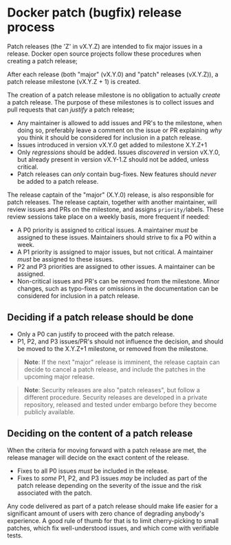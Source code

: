 # Docker patch (bugfix) release process

Patch releases (the 'Z' in vX.Y.Z) are intended to fix major issues in a
release. Docker open source projects follow these procedures when creating a
patch release;

After each release (both "major" (vX.Y.0) and "patch" releases (vX.Y.Z)), a
patch release milestone (vX.Y.Z + 1) is created.

The creation of a patch release milestone is no obligation to actually
*create* a patch release. The purpose of these milestones is to collect
issues and pull requests that can *justify* a patch release;

- Any maintainer is allowed to add issues and PR's to the milestone, when
  doing so, preferably leave a comment on the issue or PR explaining *why*
  you think it should be considered for inclusion in a patch release.
- Issues introduced in version vX.Y.0 get added to milestone X.Y.Z+1
- Only *regressions* should be added. Issues *discovered* in version vX.Y.0,
  but already present in version vX.Y-1.Z should not be added, unless
  critical.
- Patch releases can *only* contain bug-fixes. New features should
  *never* be added to a patch release.

The release captain of the "major" (X.Y.0) release, is also responsible for
patch releases. The release captain, together with another maintainer, will
review issues and PRs on the milestone, and assigns `priority/`labels. These
review sessions take place on a weekly basis, more frequent if needed:

- A P0 priority is assigned to critical issues. A maintainer *must* be
  assigned to these issues. Maintainers should strive to fix a P0 within a week.
- A P1 priority is assigned to major issues, but not critical. A maintainer
  *must* be assigned to these issues.
- P2 and P3 priorities are assigned to other issues. A maintainer can be
  assigned.
- Non-critical issues and PR's can be removed from the milestone. Minor
  changes, such as typo-fixes or omissions in the documentation can be
  considered for inclusion in a patch release.

## Deciding if a patch release should be done

- Only a P0 can justify to proceed with the patch release.
- P1, P2, and P3 issues/PR's should not influence the decision, and
  should be moved to the X.Y.Z+1 milestone, or removed from the
  milestone.

> **Note**: If the next "major" release is imminent, the release captain
> can decide to cancel a patch release, and include the patches in the
> upcoming major release.

> **Note**: Security releases are also "patch releases", but follow
> a different procedure. Security releases are developed in a private
> repository, released and tested under embargo before they become
> publicly available.

## Deciding on the content of a patch release

When the criteria for moving forward with a patch release are met, the release
manager will decide on the exact content of the release.

- Fixes to all P0 issues *must* be included in the release.
- Fixes to *some* P1, P2, and P3 issues *may* be included as part of the patch
  release depending on the severity of the issue and the risk associated with
  the patch.

Any code delivered as part of a patch release should make life easier for a
significant amount of users with zero chance of degrading anybody's experience.
A good rule of thumb for that is to limit cherry-picking to small patches, which
fix well-understood issues, and which come with verifiable tests.
